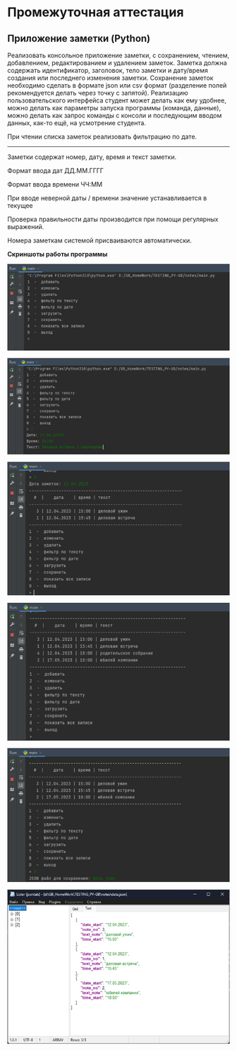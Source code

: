 # Промежуточная аттестация

##  Приложение заметки (Python)

Реализовать консольное приложение заметки, с сохранением, чтением, добавлением, редактированием и удалением заметок. Заметка должна содержать идентификатор, заголовок, тело заметки и дату/время создания или последнего изменения заметки. Сохранение заметок необходимо сделать
в формате json или csv формат (разделение полей рекомендуется делать через точку с запятой). Реализацию пользовательского интерфейса студент может делать как ему удобнее, можно делать как параметры запуска программы (команда, данные), можно делать как запрос команды с консоли и
последующим вводом данных, как-то ещё, на усмотрение студента.

При чтении списка заметок реализовать фильтрацию по дате.

---

Заметки содержат номер, дату, время и текст заметки.

Формат ввода дат ДД.ММ.ГГГГ

Формат ввода времени ЧЧ:ММ

При вводе неверной даты / времени значение устанавливается в текущее

Проверка правильности даты производится при помощи регулярных выражений.

Номера заметкам системой присваиваются автоматически.

**Скриншоты работы программы**

![](/img/img_01.png)

![](/img/img_02.png)

![](/img/img_03.png)

![](/img/img_05.png)

![](/img/img_08.png)

![](/img/img_09.png)